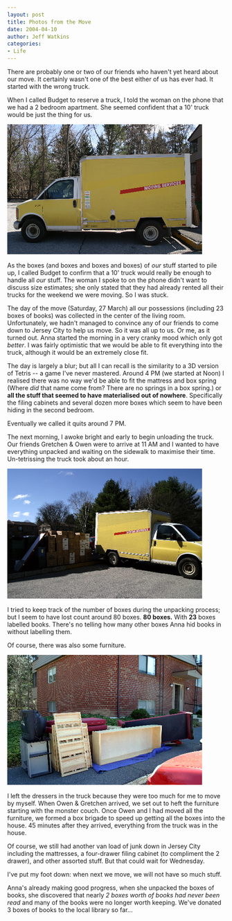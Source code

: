 ```yaml
---
layout: post
title: Photos from the Move
date: 2004-04-10
author: Jeff Watkins
categories:
- Life
---
```


There are probably one or two of our friends who haven't yet heard
about our move. It certainly wasn't one of the best either of us has
ever had. It started with the wrong truck.

When I called Budget to reserve a truck, I told the woman on the
phone that we had a 2 bedroom apartment. She seemed confident that a 10' truck would be just the thing for us.

<div class="figure">
      <img class="photo" src="/photos/IMG_0694.jpg" alt="Our Truck" title="A 10' Budget Truck"/>
</div>

As the boxes (and boxes and boxes and boxes) of <i>our</i> stuff
started to pile up, I called Budget to confirm that a 10' truck would
really be enough to handle all <i>our</i> stuff. The woman I spoke to
on the phone didn't want to discuss size estimates; she only stated
that they had already rented all their trucks for the weekend we were
moving. So I was stuck.

The day of the move (Saturday, 27 March) all our possessions
(including 23 boxes of books) was collected in the center of the living
room. Unfortunately, we hadn't managed to convince any of our friends
to come down to Jersey City to help us move. So it was all up to us. Or
me, as it turned out. Anna started the morning in a very cranky mood
which only got <i>better</i>. I was fairly optimistic that we would be
able to fit everything into the truck, although it would be an
extremely close fit.

The day is largely a blur; but all I can recall is the similarity to
a 3D version of Tetris -- a game I've never mastered. Around 4 PM
(we started at Noon) I realised there was no way we'd be able to fit
the mattress and box spring (Where <i>did</i> that name come from?
There are no springs in a box spring.) or <b>all the stuff that seemed
to have materialised out of nowhere</b>. Specifically the filing
cabinets and several dozen more boxes which seem to have been hiding in
the second bedroom.

Eventually we called it quits around 7 PM.

The next morning, I awoke bright and early to begin unloading the
truck. Our friends Gretchen & Owen were to arrive at 11 AM and I
wanted to have everything unpacked and waiting on the sidewalk to
maximise their time. Un-tetrissing the truck took about an
hour.

<div class="figure">
	<img class="photo" src="/photos/IMG_0695.jpg" alt="Truck and boxes" title="Our truck and most of the boxes"/>
</div>

I tried to keep track of the number of boxes during the unpacking
process; but I seem to have lost count around 80 boxes. <b>80
boxes.</b> With <b>23</b> boxes labelled books. There's no telling how
many other boxes Anna hid books in without labelling them.

Of course, there was also some furniture.

<div class="figure">
      <img class="photo" src="/photos/IMG_0697.jpg" alt="Some Furniture" title="Some of our furniture"/>
</div>

I left the dressers in the truck because they were too much for me
to move by myself. When Owen & Gretchen arrived, we set out to heft
the furniture starting with the monster couch. Once Owen and I had
moved all the furniture, we formed a box brigade to speed up getting
all the boxes into the house. 45 minutes after they arrived, everything
from the truck was in the house.

Of course, we still had another van load of junk down in Jersey City
including the mattresses, a four-drawer filing cabinet (to compliment
the 2 drawer), and other assorted stuff. But that could wait for
Wednesday.

I've put my foot down: when next we move, we will not have so much
stuff.

Anna's already making good progress, when she unpacked the boxes of
books, she discovered that nearly <i>2 boxes worth of books had never
been read</i> and many of the books were no longer worth keeping. We've
donated 3 boxes of books to the local library so far...